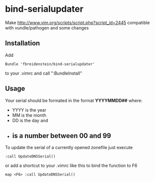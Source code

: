 # bind-serialupdater
Make http://www.vim.org/scripts/script.php?script_id=2445 compatible with vundle/pathogen and some changes

## Installation
Add
```
Bundle 'fbreidenstein/bind-serialupdater'
```
to your .vimrc and call ":BundleInstall"

## Usage
Your serial should be formated in the format **YYYYMMDD##** where:
- YYYY is the year
- MM is the month
- DD is the day and
- ## is a number between 00 and 99

To update the serial of a currently opened zonefile just execute
```
:call UpdateDNSSerial()
```
or add a shortcut to your .vimrc like this to bind the function to F6
```
map <F6> :call UpdateDNSSerial()
```

